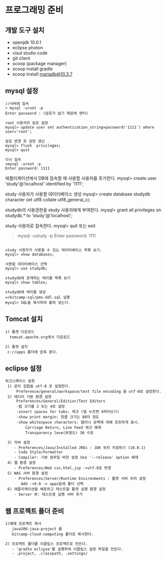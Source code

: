 # 프로그래밍 준비
## 개발 도구 설치
- openjdk 10.0.1
- eclipse photon
- visul studio code
- git client
- scoop (package manager)
- scoop install gradle
- scoop install mariadb@10.3.7

## mysql 설정
```
//서버에 접속
> mysql -uroot -p
Enter password : (암호가 없기 때문에 엔터)

root 사용자의 암호 설정
mysql> update user set authentication_string=password('1111') where user='root';

암호 변경 후 권한 갱신
mysql> flush  privileges;
mysql> quit

다시 접속
>mysql -uroot -p
Enter password: 1111
```
애플리케이션에서 DB에 접속할 때 사용할 사용자를 추가한다.
mysql> create user 'study'@'localhost' identified by '1111';

study 사용자가 사용할 데이터베이스 생성
mysql> create database studydb character set utf8 collate utf8_general_ci;

studydb의 사용권한을 study 사용자에게 부여한다.
mysql> grant all privileges on studydb.* to 'study'@'localhost';


study 사용자로 접속한다.
mysql> quit 또는 exit
>mysql -ustudy -p
Enter password: 1111

```

study 사용자가 사용할 수 있는 데이터베이스 목록 보기.
mysql> show databases;

사용할 데이터베이스 선택
mysql> use studydb;

studydb에 존재하는 테이블 목록 보기
mysql> show tables;

studydb에 테이블 생성
=>bitcamp-sql/pms-ddl.sql 실행
mysql> SQL을 복사하여 붙여 넣는다.

```

## Tomcat 설치
```
1) 톰캣 다운로드
  tomcat.apache.org에서 다운로드

2) 톰캣 설치
 c://apps 폴더에 압축 푼다.

```


## eclipse 설정

```
워크스페이스 설정
 1) 문자 집합을 utf-8 로 설정한다.
     Preference/general/workspace/text file encoding 을 utf-8로 설정한다.
 2) 에디터 기본 환경 설정
     Preferences/General/Editior/Text Editors
     -탭 크기를 2 또는 4로 설정
     -insert spaces for tabs: 체크 (탭 누르면 4띄어쓰기)
     -show print margin: 한줄 크기는 80자 정도
     -show whitespace characters: 탭이나 공백에 대해 흐릿하게 표시.
         Carriage Return, Line Feed 체크 해제
         Transparency leve(투명도) 30 수정

 3) 자바 설정
    - Preferences/Java/Installed JREs : JDK 위치 지정하기 (10.0.1)
    - Code Style/Formatter
    - Compiler: 기본 컴파일 버전 설정 Use '--release' option 해제
 4) 웹 환경 설정
    - Preferences/Web css,html,jsp ->utf-8로 변경
 5) WAS 서버 환경 설정
    - Preferences/Server/Runtime Environments : 톰캣 서버 위치 설정   
       Add ->9.0 -> apps밑에 폴더 선택
 6) 애플리케이션을 배포하고 테스트할 톰캣 실행 환경 설정      
    - Server 뷰: 테스트용 실행 서버 추가 

```

## 웹 프로젝트 폴더 준비

```
1)예제 프로젝트 복사
   java106-java-project 를
   bitcamp-cloud-computing 폴더로 복사한다.

2) 프로젝트 폴더를 이클립스 프로젝트로 만든다.
   - 'gradle eclipse'를 실행하여 이클립스 설정 파일을 만든다.
   - .project, .classpath, .settings/

```




